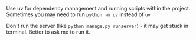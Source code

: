 Use uv for dependency management and running scripts within the project. Sometimes you may need to run `python -m uv` instead of `uv`

Don't run the server (like `python manage.py runserver`) - it may get stuck in terminal. Better to ask me to run it.